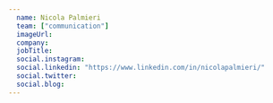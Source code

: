 ```yaml
---
  name: Nicola Palmieri
  team: ["communication"]
  imageUrl: 
  company: 
  jobTitle: 
  social.instagram: 
  social.linkedin: "https://www.linkedin.com/in/nicolapalmieri/"
  social.twitter: 
  social.blog: 
---
```

